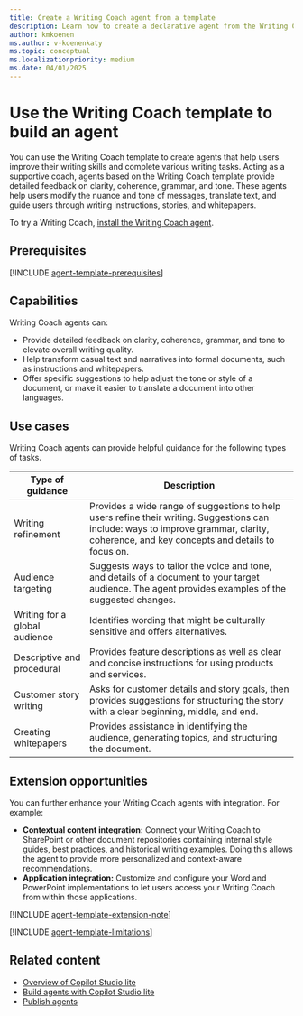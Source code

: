 ```yaml
---
title: Create a Writing Coach agent from a template
description: Learn how to create a declarative agent from the Writing Coach template in Copilot Studio agent builder.
author: kmkoenen
ms.author: v-koenenkaty
ms.topic: conceptual
ms.localizationpriority: medium
ms.date: 04/01/2025
---
```


# Use the Writing Coach template to build an agent

You can use the Writing Coach template to create agents that help users improve their writing skills and complete various writing tasks. Acting as a supportive coach, agents based on the Writing Coach template provide detailed feedback on clarity, coherence, grammar, and tone. These agents help users modify the nuance and tone of messages, translate text, and guide users through writing instructions, stories, and whitepapers.

To try a Writing Coach, [install the Writing Coach agent](https://teams.microsoft.com/l/app/f72d7797-c6ee-4fd3-9454-028d0095068b?source=share-app-dialog).

## Prerequisites

[!INCLUDE [agent-template-prerequisites](includes/agent-template-prerequisites.md)]

## Capabilities

Writing Coach agents can:

- Provide detailed feedback on clarity, coherence, grammar, and tone to elevate overall writing quality.
- Help transform casual text and narratives into formal documents, such as instructions and whitepapers.
- Offer specific suggestions to help adjust the tone or style of a document, or make it easier to translate a document into other languages.

## Use cases

Writing Coach agents can provide helpful guidance for the following types of tasks.

| **Type of guidance** | **Description** |
| ----------   | ----------  |
| Writing refinement | Provides a wide range of suggestions to help users refine their writing. Suggestions can include: ways to improve grammar, clarity, coherence, and key concepts and details to focus on.|
| Audience targeting | Suggests ways to tailor the voice and tone, and details of a document to your target audience. The agent provides examples of the suggested changes.|
| Writing for a global audience | Identifies wording that might be culturally sensitive and offers alternatives. |
| Descriptive and procedural | Provides feature descriptions as well as clear and concise instructions for using products and services.  |
| Customer story writing | Asks for customer details and story goals, then provides suggestions for structuring the story with a clear beginning, middle, and end.  |
| Creating whitepapers | Provides assistance in identifying the audience, generating topics, and structuring the document.  |

## Extension opportunities

You can further enhance your Writing Coach agents with integration. For example:

- **Contextual content integration:** Connect your Writing Coach to SharePoint or other document repositories containing internal style guides, best practices, and historical writing examples. Doing this allows the agent to provide more personalized and context-aware recommendations.
- **Application integration:** Customize and configure your Word and PowerPoint implementations to let users access your Writing Coach from within those applications.

<!-- Note about IT involvement -->
[!INCLUDE [agent-template-extension-note](includes/agent-template-extension-note.md)]

<!-- Limitations -->

[!INCLUDE [agent-template-limitations](includes/agent-template-limitations.md)]

## Related content

- [Overview of Copilot Studio lite](copilot-studio-lite-experience.md)
- [Build agents with Copilot Studio lite](docs\build-with-copilot-studio-lite-experience.md)
- [Publish agents](copilot-studio-agent-builder-publish.md)